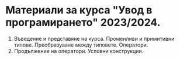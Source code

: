 # Материали за курса "Увод в програмирането" 2023/2024.

1. Въведение и представяне на курса. Променливи и примитивни типове. Преобразуване между типовете. Оператори.
2. Продължение на оператори. Условни конструкции.